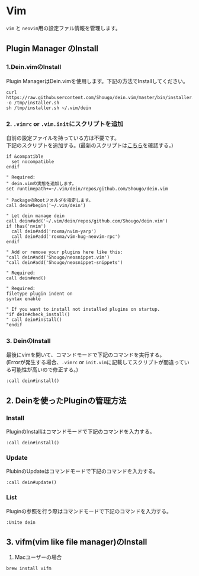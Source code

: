# Vim

`vim` と `neovim`用の設定ファル情報を管理します。

## Plugin Manager のInstall

### 1.Dein.vimのInstall

Plugin ManagerはDein.vimを使用します。下記の方法でInstallしてください。

```shell
curl https://raw.githubusercontent.com/Shougo/dein.vim/master/bin/installer.sh -o /tmp/installer.sh
sh /tmp/installer.sh ~/.vim/dein
```

### 2. `.vimrc` or `.vim.init`にスクリプトを追加

自前の設定ファイルを持っている方は不要です。  
下記のスクリプトを追加する。(最新のスクリプトは[こちら](https://github.com/Shougo/dein.vim/blob/master/README.md)を確認する。)

```vim
if &compatible
  set nocompatible
endif

" Required:
" dein.vimの実態を追加します。
set runtimepath+=~/.vim/dein/repos/github.com/Shougo/dein.vim

" PackageのRootフォルダを指定します。
call dein#begin('~/.vim/dein')

" Let dein manage dein
call dein#add('~/.vim/dein/repos/github.com/Shougo/dein.vim')
if !has('nvim')
  call dein#add('roxma/nvim-yarp')
  call dein#add('roxma/vim-hug-neovim-rpc')
endif

" Add or remove your plugins here like this:
"call dein#add('Shougo/neosnippet.vim')
"call dein#add('Shougo/neosnippet-snippets')

" Required:
call dein#end()

" Required:
filetype plugin indent on
syntax enable

" If you want to install not installed plugins on startup.
"if dein#check_install()
" call dein#install()
"endif
```

### 3. DeinのInstall
最後にvimを開いて、コマンドモードで下記のコマンドを実行する。  
(Errorが発生する場合、`.vimrc` or `init.vim`に記載してスクリプトが間違っている可能性が高いので修正する。)
```vim
:call dein#install()
```

## 2. Deinを使ったPluginの管理方法
### Install
PluginのInstallはコマンドモードで下記のコマンドを入力する。
```vim
:call dein#install()
```

### Update
PlubinのUpdateはコマンドモードで下記のコマンドを入力する。
```vim
:call dein#update()
```

### List
Pluginの参照を行う際はコマンドモードで下記のコマンドを入力する。
```vim
:Unite dein
```

## 3. vifm(vim like file manager)のInstall
1. Macユーザーの場合
```sh
brew install vifm
```
